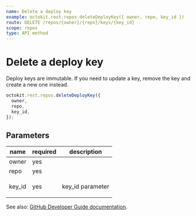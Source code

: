 ```yaml
---
name: Delete a deploy key
example: octokit.rest.repos.deleteDeployKey({ owner, repo, key_id })
route: DELETE /repos/{owner}/{repo}/keys/{key_id}
scope: repos
type: API method
---
```


# Delete a deploy key

Deploy keys are immutable. If you need to update a key, remove the key and create a new one instead.

```js
octokit.rest.repos.deleteDeployKey({
  owner,
  repo,
  key_id,
});
```

## Parameters

<table>
  <thead>
    <tr>
      <th>name</th>
      <th>required</th>
      <th>description</th>
    </tr>
  </thead>
  <tbody>
    <tr><td>owner</td><td>yes</td><td>

</td></tr>
<tr><td>repo</td><td>yes</td><td>

</td></tr>
<tr><td>key_id</td><td>yes</td><td>

key_id parameter

</td></tr>
  </tbody>
</table>

See also: [GitHub Developer Guide documentation](https://docs.github.com/rest/reference/repos#delete-a-deploy-key).
